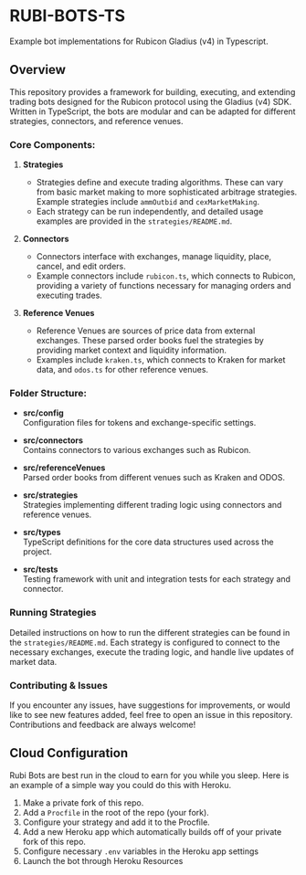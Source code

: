 # **RUBI-BOTS-TS**
Example bot implementations for Rubicon Gladius (v4) in Typescript.

## Overview
This repository provides a framework for building, executing, and extending trading bots designed for the Rubicon protocol using the Gladius (v4) SDK. Written in TypeScript, the bots are modular and can be adapted for different strategies, connectors, and reference venues.

### **Core Components:**

1. **Strategies**
   - Strategies define and execute trading algorithms. These can vary from basic market making to more sophisticated arbitrage strategies. Example strategies include `ammOutbid` and `cexMarketMaking`.
   - Each strategy can be run independently, and detailed usage examples are provided in the `strategies/README.md`.

2. **Connectors**
   - Connectors interface with exchanges, manage liquidity, place, cancel, and edit orders.
   - Example connectors include `rubicon.ts`, which connects to Rubicon, providing a variety of functions necessary for managing orders and executing trades.

3. **Reference Venues**
   - Reference Venues are sources of price data from external exchanges. These parsed order books fuel the strategies by providing market context and liquidity information.
   - Examples include `kraken.ts`, which connects to Kraken for market data, and `odos.ts` for other reference venues.

### **Folder Structure:**

- **src/config**  
  Configuration files for tokens and exchange-specific settings.
  
- **src/connectors**  
  Contains connectors to various exchanges such as Rubicon.
  
- **src/referenceVenues**  
  Parsed order books from different venues such as Kraken and ODOS.
  
- **src/strategies**  
  Strategies implementing different trading logic using connectors and reference venues.
  
- **src/types**  
  TypeScript definitions for the core data structures used across the project.

- **src/tests**  
  Testing framework with unit and integration tests for each strategy and connector.

### **Running Strategies**

Detailed instructions on how to run the different strategies can be found in the `strategies/README.md`. Each strategy is configured to connect to the necessary exchanges, execute the trading logic, and handle live updates of market data.

### **Contributing & Issues**

If you encounter any issues, have suggestions for improvements, or would like to see new features added, feel free to open an issue in this repository. Contributions and feedback are always welcome!

## Cloud Configuration

Rubi Bots are best run in the cloud to earn for you while you sleep. Here is an example of a simple way you could do this with Heroku.

1. Make a private fork of this repo.
2. Add a `Procfile` in the root of the repo (your fork).
3. Configure your strategy and add it to the Procfile.
4. Add a new Heroku app which automatically builds off of your private fork of this repo.
5. Configure necessary `.env` variables in the Heroku app settings
6. Launch the bot through Heroku Resources

